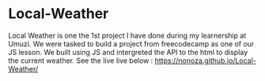 # Local-Weather
Local Weather is one the 1st project I have done during my learnership at Umuzi. We were tasked to build a project from freecodecamp as one of our JS lesson. We built using JS and intergreted the API to the html to display the current weather.
See the live live below :
https://nonoza.github.io/Local-Weather/
